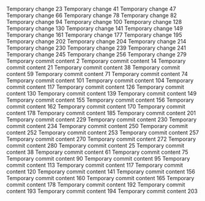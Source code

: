 Temporary change 23
Temporary change 41
Temporary change 47
Temporary change 66
Temporary change 78
Temporary change 82
Temporary change 94
Temporary change 100
Temporary change 128
Temporary change 130
Temporary change 141
Temporary change 149
Temporary change 161
Temporary change 177
Temporary change 195
Temporary change 202
Temporary change 204
Temporary change 214
Temporary change 230
Temporary change 239
Temporary change 241
Temporary change 245
Temporary change 256
Temporary change 279
Temporary commit content 2
Temporary commit content 14
Temporary commit content 21
Temporary commit content 38
Temporary commit content 59
Temporary commit content 71
Temporary commit content 74
Temporary commit content 101
Temporary commit content 104
Temporary commit content 117
Temporary commit content 126
Temporary commit content 130
Temporary commit content 139
Temporary commit content 149
Temporary commit content 155
Temporary commit content 156
Temporary commit content 162
Temporary commit content 170
Temporary commit content 178
Temporary commit content 185
Temporary commit content 201
Temporary commit content 229
Temporary commit content 230
Temporary commit content 234
Temporary commit content 250
Temporary commit content 252
Temporary commit content 253
Temporary commit content 257
Temporary commit content 270
Temporary commit content 272
Temporary commit content 280
Temporary commit content 25
Temporary commit content 38
Temporary commit content 61
Temporary commit content 75
Temporary commit content 90
Temporary commit content 95
Temporary commit content 113
Temporary commit content 117
Temporary commit content 120
Temporary commit content 141
Temporary commit content 156
Temporary commit content 160
Temporary commit content 165
Temporary commit content 178
Temporary commit content 192
Temporary commit content 193
Temporary commit content 194
Temporary commit content 203
